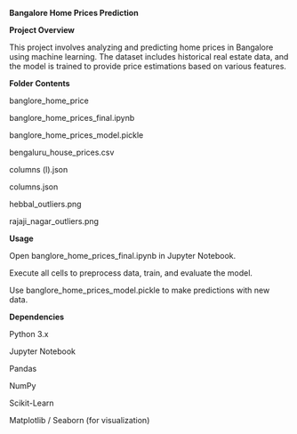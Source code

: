 **Bangalore Home Prices Prediction**

**Project Overview**

This project involves analyzing and predicting home prices in Bangalore using machine learning. The dataset includes historical real estate data, and the model is trained to provide price estimations based on various features.

**Folder Contents**

banglore_home_price

banglore_home_prices_final.ipynb

banglore_home_prices_model.pickle

bengaluru_house_prices.csv

columns (l).json

columns.json

hebbal_outliers.png

rajaji_nagar_outliers.png

**Usage**

Open banglore_home_prices_final.ipynb in Jupyter Notebook.

Execute all cells to preprocess data, train, and evaluate the model.

Use banglore_home_prices_model.pickle to make predictions with new data.

**Dependencies**

Python 3.x

Jupyter Notebook

Pandas

NumPy

Scikit-Learn

Matplotlib / Seaborn (for visualization)

